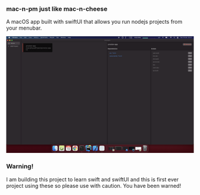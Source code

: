 ###  mac-n-pm just like mac-n-cheese
A macOS app built with swiftUI that allows you run nodejs projects from your menubar.

![Landing page](./screenshots/Screenshot-2021-01-19-at-02.27.45.png)

###  Warning!
I am building this project to learn swift and swiftUI and this is first ever project using these so please use with caution. You have been warned!
